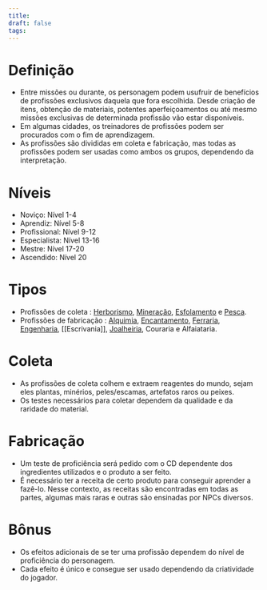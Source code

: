```yaml
---
title: 
draft: false
tags:
---
```

# Definição
- Entre missões ou durante, os personagem podem usufruir de benefícios de profissões exclusivos daquela que fora escolhida. Desde criação de itens, obtenção de materiais, potentes aperfeiçoamentos ou até mesmo missões exclusivas de determinada profissão vão estar disponíveis.
- Em algumas cidades, os treinadores de profissões podem ser procurados com o fim de aprendizagem.
- As profissões são divididas em coleta e fabricação, mas todas as profissões podem ser usadas como ambos os grupos, dependendo da interpretação.
# Níveis
- Noviço: Nível 1-4
- Aprendiz: Nível 5-8
- Profissional: Nível 9-12
- Especialista: Nível 13-16
- Mestre: Nível 17-20
- Ascendido: Nível 20
# Tipos
- Profissões de coleta : [Herborismo](Herborismo.md), [Mineração](Mineração.md), [Esfolamento](Esfolamento.md) e [Pesca](Pesca.md).
- Profissões de fabricação : [Alquimia](Alquimia.md), [Encantamento](Encantamento.md), [Ferraria](Ferraria.md), [Engenharia](Engenharia.md), [[Escrivania]], [Joalheiria](Joalheiria.md), Couraria e Alfaiataria.
# Coleta
- As profissões de coleta colhem e extraem reagentes do mundo, sejam eles plantas, minérios, peles/escamas, artefatos raros ou peixes.
- Os testes necessários para coletar dependem da qualidade e da raridade do material.
# Fabricação
- Um teste de proficiência será pedido com o CD dependente dos ingredientes utilizados e o produto a ser feito.
- É necessário ter a receita de certo produto para conseguir aprender a fazê-lo. Nesse contexto, as receitas são encontradas em todas as partes, algumas mais raras e outras são ensinadas por NPCs diversos.
# Bônus
- Os efeitos adicionais de se ter uma profissão dependem do nível de proficiência do personagem. 
- Cada efeito é único e consegue ser usado dependendo da criatividade do jogador.
